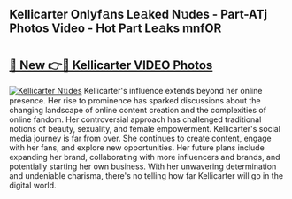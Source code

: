 ## Kellicarter Onlyf𝚊ns Le𝚊ked N𝚞des - Part-ATj Photos Video - Hot Part Le𝚊ks mnfOR

# <h2><a href="http://ab69277.deff.icu/?id=Kellicarter">🔗 New 👉🔴 Kellicarter VIDEO Photos</a></h2>

[![Kellicarter N𝚞des](https://i.imgur.com/rIISA9y.gif)](http://ab69277.deff.icu/?id=Kellicarter)
Kellicarter's influence extends beyond her online presence. Her rise to prominence has sparked discussions about the changing landscape of online content creation and the complexities of online fandom. Her controversial approach has challenged traditional notions of beauty, sexuality, and female empowerment. Kellicarter's social media journey is far from over. She continues to create content, engage with her fans, and explore new opportunities. Her future plans include expanding her brand, collaborating with more influencers and brands, and potentially starting her own business. With her unwavering determination and undeniable charisma, there's no telling how far Kellicarter will go in the digital world.
